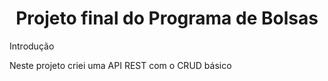 <h1 align="center"> Projeto final do Programa de Bolsas </h1>
<p> Introdução <p>
<p>Neste projeto criei uma API REST com o CRUD básico<p>
